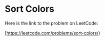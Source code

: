 # Sort Colors

Here is the link to the problem on LeetCode:

[https://leetcode.com/problems/sort-colors/)
